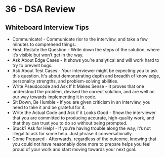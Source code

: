 # 36 - DSA Review

## Whiteboard Interview Tips

- Communicate! - Communicate rior to the interview, and take a few minutes to comprehend things.
- First, Restate the Question - Write down the steps of the solution, where it’s visible but won’t get in the way.
- Ask About Edge Cases -  It shows you’re analytical and will work hard to try to prevent bugs.
- Ask About Test Cases - Your interviewer might be expecting you to ask this question. It's about demonstrating depth and breadth of knowledge, personality strengths, and problem-solving abilities.
- Write Pseudocode and Ask If It Makes Sense - It proves that one understood the problem, devised the correct solution, and are well on our way towards implementing it in code.
- Sit Down, Be Humble - If you are given criticism in an interview, you need to take it and be grateful for it.
- Write the Actual Code and Ask if it Looks Good - Show the interviewer that you are committed to producing accurate, high-quality work, and that they can trust you to do so without being prompted.
- Stuck? Ask for Help! - If you’re having trouble along the way, it’s not illegal to ask for some help. Just phrase it conversationally.
- Come Prepared - Afterwards, regardless of the outcome, knowing that you could not have reasonably done more to prepare helps you feel proud of your work and start moving towards your next goal.